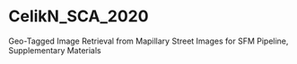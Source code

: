 # CelikN_SCA_2020
Geo-Tagged Image Retrieval from Mapillary Street Images for SFM Pipeline, 
Supplementary Materials
